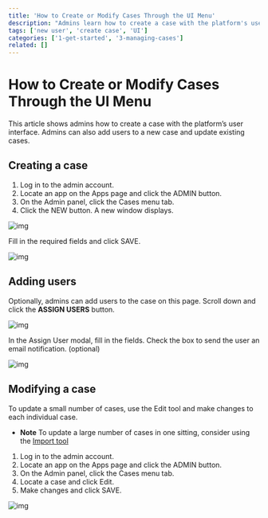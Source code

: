 ```yaml
---
title: 'How to Create or Modify Cases Through the UI Menu'
description: "Admins learn how to create a case with the platform's user interface, add users to a new case, and update existing cases."
tags: ['new user', 'create case', 'UI']
categories: ['1-get-started', '3-managing-cases']
related: []
---
```


# How to Create or Modify Cases Through the UI Menu

This article shows admins how to create a case with the platform’s user interface. Admins can also add users to a new case and update existing cases.

## Creating a case

1. Log in to the admin account.
2. Locate an app on the Apps page and click the ADMIN button.
3. On the Admin panel, click the Cases menu tab.
4. Click the NEW button. A new window displays.

![img](/images/new-case-1.png)

Fill in the required fields and click SAVE.

![img](/images/new-case-2.png)

## Adding users

Optionally, admins can add users to the case on this page. Scroll down and click the **ASSIGN USERS** button.

![img](/images/new-case-2.png)

In the Assign User modal, fill in the fields. Check the box to send the user an email notification. (optional)

![img](/images/new-case-4.png)

## Modifying a case

To update a small number of cases, use the Edit tool and make changes to each individual case.

- **Note** To update a large number of cases in one sitting, consider using the <a href="docs/how-to-create-or-modify-cases-with-the-import-tool" target="_blank">Import tool</a>

1. Log in to the admin account.
2. Locate an app on the Apps page and click the ADMIN button.
3. On the Admin panel, click the Cases menu tab.
4. Locate a case and click Edit.
5. Make changes and click SAVE.

![img](/images/new-case-5.png)
